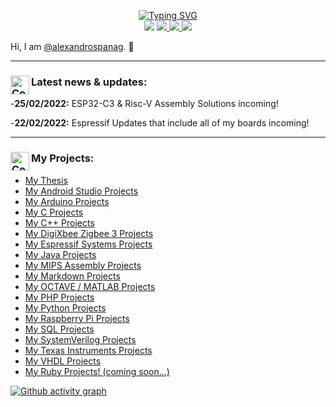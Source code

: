 <p align="center">
<a href="https://github.com/alexandrospanag">
    

    
    
<img src="https://readme-typing-svg.demolab.com?font=Georgia&size=18&duration=1500&pause=1000&multiline=true&width=500&height=80&lines=Alexandros+Panagiotakopoulos;IoT+Developer+%7C+Embedded+Systems+Programmer;+Middleware+Engineer+%7C+Hardware+Engineer+%7C+Programmer" alt="Typing SVG" />
</a>
<br/>

<img src="https://img.shields.io/github/followers/alexandrospanag?style=flat-square">

<a href="https://alexandrospanag.github.io">
    <img src="https://img.shields.io/website?style=flat-square&url=https%3A%2F%2Falexandrospanag.github.io">
</a>


<a href="mailto:a.panagiotakopoulos@outlook.com">
    <img src="https://img.shields.io/badge/-Email-red?style=flat-square&logo=gmail&logoColor=white">
</a>

    
<a href="https://www.linkedin.com/in/αλέξανδρος-παναγιωτακόπουλος/">
    <img src="https://img.shields.io/badge/-LinkedIn-0077B5?-red?style=flat-square&logo=linkedin&logoColor=white">
</a>

<br/> 


</p>


Hi, I am [@alexandrospanag](https://github.com/alexandrospanag). 👋





[github]: https://alexandrospanag.github.io
[linkedin]: https://www.linkedin.com/in/αλέξανδρος-παναγιωτακόπουλος/




</p>


<!-- BLOG-POST-LIST:START -->
---
 <h3 align="left"> <img align="left" alt="Coding" width="30" src="https://i.giphy.com/media/MC3KkEAAfZroIC0EO8/giphy.webp">
Latest news & updates:</h3>

-**25/02/2022:** ESP32-C3 & Risc-V Assembly Solutions incoming!

-**22/02/2022:** Espressif Updates that include all of my boards incoming!


---
 <h3 align="left"> <img align="left" alt="Coding" width="30" src="https://i.giphy.com/media/3BBv1D4AFbJkY/giphy.webp">My Projects: </h3>

<!-- BLOG-POST-LIST:START -->
- [My Thesis](https://github.com/AlexandrosPanag/My_Thesis)
- [My Android Studio Projects](https://github.com/AlexandrosPanag/My_Android_Studio_Projects)
- [My Arduino Projects](https://github.com/AlexandrosPanag/My_Arduino_Projects)
- [My C Projects](https://github.com/AlexandrosPanag/My-C-Projects)
- [My C++ Projects](https://github.com/AlexandrosPanag/My_CPlusPlus_Projects)
- [My DigiXbee Zigbee 3 Projects](https://github.com/AlexandrosPanag/My_DigiXbee_Zigbee3_Projects)
- [My Espressif Systems Projects](https://github.com/AlexandrosPanag/My_Espressif_Systems)
- [My Java Projects](https://github.com/AlexandrosPanag/My-Java-Projects)
- [My MIPS Assembly Projects](https://github.com/AlexandrosPanag/My-MIPS-Assembly-Projects)
- [My Markdown Projects](https://github.com/AlexandrosPanag/My_Markdown_Projects)
- [My OCTAVE / MATLAB Projects](https://github.com/AlexandrosPanag/My_Octave_Projects)
- [My PHP Projects](https://github.com/AlexandrosPanag/MY_PHP_Projects)
- [My Python Projects](https://github.com/AlexandrosPanag/My_Python_Projects)
- [My Raspberry Pi Projects](https://github.com/AlexandrosPanag/My_Raspberry_Pi_Projects)
- [My SQL Projects](https://github.com/AlexandrosPanag/My_SQL_Projects)
- [My SystemVerilog Projects](https://github.com/AlexandrosPanag/My_System_Verilog_Projects)
- [My Texas Instruments Projects](https://github.com/AlexandrosPanag/Texas_Instruments)
- [My VHDL Projects](https://github.com/AlexandrosPanag/My_VHDL_Projects)
- [My Ruby Projects! (coming soon...)]()



[![Github activity graph](https://github-readme-activity-graph.cyclic.app/graph?username=AlexandrosPanag&theme=react)](https://github.com/ashutosh00710/github-readme-activity-graph)



